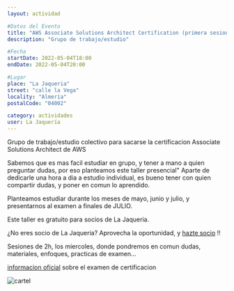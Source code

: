 ```yaml
---
layout: actividad

#Datos del Evento
title: "AWS Associate Solutions Architect Certification (primera sesion)"
description: "Grupo de trabajo/estudio"

#Fecha
startDate: 2022-05-04T18:00
endDate: 2022-05-04T20:00

#Lugar
place: "La Jaqueria"
street: "calle la Vega"
locality: "Almería"
postalCode: "04002"

category: actividades
user: La Jaquería
---
```


Grupo de trabajo/estudio colectivo para sacarse la certificacion Associate Solutions Architect de AWS

Sabemos que es mas facil estudiar en grupo, y tener a mano a quien preguntar dudas, por eso planteamos este taller presencial"
Aparte de dedicarle una hora a dia a estudio individual, es bueno tener con quien compartir dudas, y poner en comun lo aprendido.

Planteamos estudiar durante los meses de mayo, junio y julio, y presentarnos al examen a finales de JULIO.

Este taller es gratuito para socios de La Jaqueria.

¿No eres socio de La Jaqueria? 
Aprovecha la oportunidad, y [hazte socio](https://lajaqueria.org/socios/) !!

Sesiones de 2h, los miercoles, donde pondremos  en comun dudas, materiales, enfoques, practicas de examen... 

[informacion oficial](https://aws.amazon.com/certification/certified-solutions-architect-associate/) sobre el examen de certificacion

![cartel](https://lajaqueria.org/recursos/varios/jaqueria_aws_poster.jpg)

